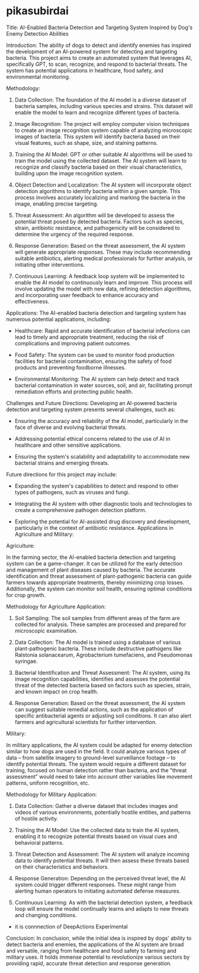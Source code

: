 # pikasubirdai
Title: AI-Enabled Bacteria Detection and Targeting System Inspired by Dog's Enemy Detection Abilities

Introduction:
The ability of dogs to detect and identify enemies has inspired the development of an AI-powered system for detecting and targeting bacteria. This project aims to create an automated system that leverages AI, specifically GPT, to scan, recognize, and respond to bacterial threats. The system has potential applications in healthcare, food safety, and environmental monitoring.

Methodology:
1. Data Collection: The foundation of the AI model is a diverse dataset of bacteria samples, including various species and strains. This dataset will enable the model to learn and recognize different types of bacteria.

2. Image Recognition: The project will employ computer vision techniques to create an image recognition system capable of analyzing microscopic images of bacteria. This system will identify bacteria based on their visual features, such as shape, size, and staining patterns.

3. Training the AI Model: GPT or other suitable AI algorithms will be used to train the model using the collected dataset. The AI system will learn to recognize and classify bacteria based on their visual characteristics, building upon the image recognition system.

4. Object Detection and Localization: The AI system will incorporate object detection algorithms to identify bacteria within a given sample. This process involves accurately localizing and marking the bacteria in the image, enabling precise targeting.

5. Threat Assessment: An algorithm will be developed to assess the potential threat posed by detected bacteria. Factors such as species, strain, antibiotic resistance, and pathogenicity will be considered to determine the urgency of the required response.

6. Response Generation: Based on the threat assessment, the AI system will generate appropriate responses. These may include recommending suitable antibiotics, alerting medical professionals for further analysis, or initiating other interventions.

7. Continuous Learning: A feedback loop system will be implemented to enable the AI model to continuously learn and improve. This process will involve updating the model with new data, refining detection algorithms, and incorporating user feedback to enhance accuracy and effectiveness.

Applications:
The AI-enabled bacteria detection and targeting system has numerous potential applications, including:

- Healthcare: Rapid and accurate identification of bacterial infections can lead to timely and appropriate treatment, reducing the risk of complications and improving patient outcomes.

- Food Safety: The system can be used to monitor food production facilities for bacterial contamination, ensuring the safety of food products and preventing foodborne illnesses.

- Environmental Monitoring: The AI system can help detect and track bacterial contamination in water sources, soil, and air, facilitating prompt remediation efforts and protecting public health.

Challenges and Future Directions:
Developing an AI-powered bacteria detection and targeting system presents several challenges, such as:

- Ensuring the accuracy and reliability of the AI model, particularly in the face of diverse and evolving bacterial threats.

- Addressing potential ethical concerns related to the use of AI in healthcare and other sensitive applications.

- Ensuring the system's scalability and adaptability to accommodate new bacterial strains and emerging threats.

Future directions for this project may include:

- Expanding the system's capabilities to detect and respond to other types of pathogens, such as viruses and fungi.

- Integrating the AI system with other diagnostic tools and technologies to create a comprehensive pathogen detection platform.

- Exploring the potential for AI-assisted drug discovery and development, particularly in the context of antibiotic resistance.
Applications in Agriculture and Military:

Agriculture:

In the farming sector, the AI-enabled bacteria detection and targeting system can be a game-changer. It can be utilized for the early detection and management of plant diseases caused by bacteria. The accurate identification and threat assessment of plant-pathogenic bacteria can guide farmers towards appropriate treatments, thereby minimizing crop losses. Additionally, the system can monitor soil health, ensuring optimal conditions for crop growth. 

Methodology for Agriculture Application:

1. Soil Sampling: The soil samples from different areas of the farm are collected for analysis. These samples are processed and prepared for microscopic examination.

2. Data Collection: The AI model is trained using a database of various plant-pathogenic bacteria. These include destructive pathogens like Ralstonia solanacearum, Agrobacterium tumefaciens, and Pseudomonas syringae.

3. Bacterial Identification and Threat Assessment: The AI system, using its image recognition capabilities, identifies and assesses the potential threat of the detected bacteria based on factors such as species, strain, and known impact on crop health.

4. Response Generation: Based on the threat assessment, the AI system can suggest suitable remedial actions, such as the application of specific antibacterial agents or adjusting soil conditions. It can also alert farmers and agricultural scientists for further intervention.

Military:

In military applications, the AI system could be adapted for enemy detection similar to how dogs are used in the field. It could analyze various types of data – from satellite imagery to ground-level surveillance footage – to identify potential threats. The system would require a different dataset for training, focused on human detection rather than bacteria, and the "threat assessment" would need to take into account other variables like movement patterns, uniform recognition, etc.

Methodology for Military Application:

1. Data Collection: Gather a diverse dataset that includes images and videos of various environments, potentially hostile entities, and patterns of hostile activity.

2. Training the AI Model: Use the collected data to train the AI system, enabling it to recognize potential threats based on visual cues and behavioral patterns.

3. Threat Detection and Assessment: The AI system will analyze incoming data to identify potential threats. It will then assess these threats based on their characteristics and behaviors.

4. Response Generation: Depending on the perceived threat level, the AI system could trigger different responses. These might range from alerting human operators to initiating automated defense measures.

5. Continuous Learning: As with the bacterial detection system, a feedback loop will ensure the model continually learns and adapts to new threats and changing conditions.

- it is connnection of DeepActions Experimental

Conclusion:
In conclusion, while the initial idea is inspired by dogs' ability to detect bacteria and enemies, the applications of the AI system are broad and versatile, ranging from healthcare and food safety to farming and military uses. It holds immense potential to revolutionize various sectors by providing rapid, accurate threat detection and response generation.
